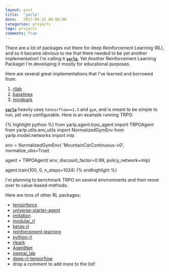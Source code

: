 ```yaml
---
layout: post
title:  "yarlp"
date:   2017-08-23 00:00:00
categories: projects
tags: projects
comments: True
---
```


There are a lot of packages out there for deep Reinforcement Learning (RL), and so it became obvious to me that there needed to be yet another implementation! I'm calling it [**`yarlp`**](http://github.com/btaba/yarlp), Yet Another Reinforcement Learning Package! I'm developing it mostly for educational purposes.

Here are several great implementations that I've learned and borrowed from:

1. [rllab](https://github.com/openai/rllab)
2. [baselines](https://github.com/openai/baselines)
3. [mindpark](https://github.com/danijar/mindpark)

[**`yarlp`**](http://github.com/btaba/yarlp) heavily uses `tensorflow==1.3` and `gym`, and is meant to be simple to run, yet very configurable. Here is an example running TRPO:

{% highlight python %}
from yarlp.agent.trpo_agent import TRPOAgent
from yarlp.utils.env_utils import NormalizedGymEnv
from yarlp.model.networks import mlp

env = NormalizedGymEnv(
    'MountainCarContinuous-v0',
    normalize_obs=True)

agent = TRPOAgent(
    env, discount_factor=0.99,
    policy_network=mlp)

agent.train(100, 0, n_steps=1024)
{% endhighlight %}

I'm planning to benchmark TRPO on several environments and then move over to value-based methods.


Here are tons of other RL packages:

- [tensorforce](https://github.com/reinforceio/tensorforce)
- [universe-starter-agent](https://github.com/openai/universe-starter-agent)
- [imitation](https://github.com/openai/imitation)
- [modular_rl](https://github.com/joschu/modular_rl/tree/master/modular_rl)
- [keras-rl](https://github.com/matthiasplappert/keras-rl)
- [reinforcement-learning](https://github.com/dennybritz/reinforcement-learning)
- [python-rl](https://github.com/amarack/python-rl)
- [rlpark](https://github.com/rlpark/rlpark)
- [AgentNet](https://github.com/yandexdataschool/AgentNet)
- [openai_lab](https://github.com/kengz/openai_lab)
- [deep-rl-tensorflow](https://github.com/carpedm20/deep-rl-tensorflow)
- drop a comment to add more to the list!
